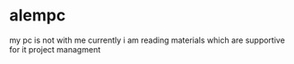 # alempc
my pc is not with me currently i am reading materials which are supportive for it project managment
